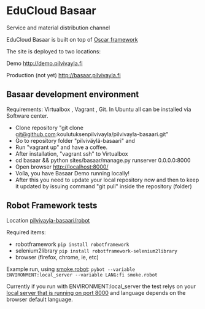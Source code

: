 EduCloud Basaar
==================

Service and material distribution channel 

EduCloud Basaar is built on top of [Oscar framework](http://oscarcommerce.com/)

The site is deployed to two locations:

Demo
http://demo.pilvivayla.fi

Production (not yet)
http://basaar.pilvivayla.fi

Basaar development environment
------------------------------
Requirements: Virtualbox , Vagrant , Git. In Ubuntu all can be installed via Software center.

* Clone repository "git clone git@github.com:koulutuksenpilvivayla/pilvivayla-basaari.git"
* Go to repository folder "pilviväylä-basaari" and 
* Run "vagrant up" and have a coffee.
* After installation, "vagrant ssh" to Virtualbox
* cd basaar && python sites/basaar/manage.py runserver 0.0.0.0:8000
* Open browser [http://localhost:8000/](http://localhost:8000)
* Voíla, you have Basaar Demo running locally!
* After this you need to update your local repository now and then to keep it updated by issuing command "git pull" inside the repository (folder)

## Robot Framework tests

Location [pilvivayla-basaari/robot](https://github.com/koulutuksenpilvivayla/pilvivayla-basaari/tree/devel/robot)

Required items:

* robotframework `pip install robotframework`
* selenium2library `pip install robotframework-selenium2library`
* browser (firefox, chrome, ie, etc)

Example run, using [smoke.robot](https://github.com/koulutuksenpilvivayla/pilvivayla-basaari/blob/devel/robot/smoke.robot):
`pybot --variable ENVIRONMENT:local_server --variable LANG:fi smoke.robot`

Currently if you run with ENVIRONMENT:local_server the test relys on your [local server that is running on port 8000](http://localhost:8000) and language depends on the browser default language.
